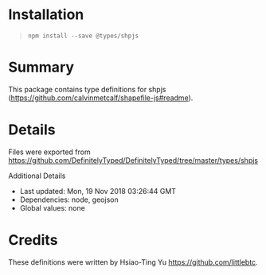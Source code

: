 # Installation
> `npm install --save @types/shpjs`

# Summary
This package contains type definitions for shpjs (https://github.com/calvinmetcalf/shapefile-js#readme).

# Details
Files were exported from https://github.com/DefinitelyTyped/DefinitelyTyped/tree/master/types/shpjs

Additional Details
 * Last updated: Mon, 19 Nov 2018 03:26:44 GMT
 * Dependencies: node, geojson
 * Global values: none

# Credits
These definitions were written by Hsiao-Ting Yu <https://github.com/littlebtc>.
